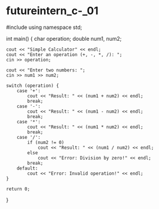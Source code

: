 # futureintern_c-_01
#include <iostream>
using namespace std;

int main() {
    char operation;
    double num1, num2;

    cout << "Simple Calculator" << endl;
    cout << "Enter an operation (+, -, *, /): ";
    cin >> operation;

    cout << "Enter two numbers: ";
    cin >> num1 >> num2;

    switch (operation) {
        case '+':
            cout << "Result: " << (num1 + num2) << endl;
            break;
        case '-':
            cout << "Result: " << (num1 - num2) << endl;
            break;
        case '*':
            cout << "Result: " << (num1 * num2) << endl;
            break;
        case '/':
            if (num2 != 0)
                cout << "Result: " << (num1 / num2) << endl;
            else
                cout << "Error: Division by zero!" << endl;
            break;
        default:
            cout << "Error: Invalid operation!" << endl;
    }

    return 0;
}
